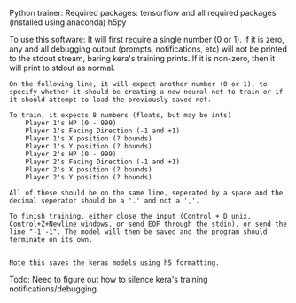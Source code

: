 Python trainer:
	Required packages:
		tensorflow and all required packages (installed using anaconda)
		h5py
		
To use this software:
	It will first require a single number (0 or 1). If it is zero, any and all debugging output (prompts, notifications, etc) will not be printed to the stdout stream, baring kera's training prints. If it is non-zero, then it will print to stdout as normal.
	
	On the following line, it will expect another number (0 or 1), to specify whether it should be creating a new neural net to train or if it should attempt to load the previously saved net.
	
	To train, it expects 8 numbers (floats, but may be ints)
		Player 1's HP (0 - 999)
		Player 1's Facing Direction (-1 and +1)
		Player 1's X position (? bounds)
		Player 1's Y position (? bounds)
		Player 2's HP (0 - 999)
		Player 2's Facing Direction (-1 and +1)
		Player 2's X position (? bounds)
		Player 2's Y position (? bounds)
		
	All of these should be on the same line, seperated by a space and the decimal seperator should be a '.' and not a ','.
	
	To finish training, either close the input (Control + D unix, Control+Z+Newline windows, or send EOF through the stdin), or send the line "-1 -1". The model will then be saved and the program should terminate on its own.
	
	
	Note this saves the keras models using h5 formatting.
	
Todo:
	Need to figure out how to silence kera's training notifications/debugging.